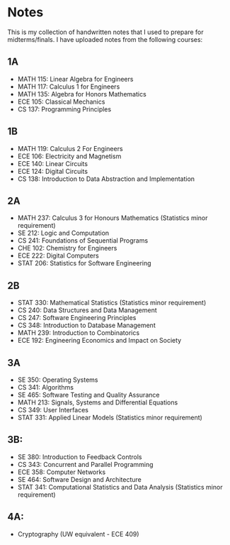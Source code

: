 # Notes
This is my collection of handwritten notes that I used to prepare for midterms/finals. I have uploaded notes from the following courses:

## 1A
- MATH 115: Linear Algebra for Engineers
- MATH 117: Calculus 1 for Engineers
- MATH 135: Algebra for Honors Mathematics
- ECE 105: Classical Mechanics
- CS 137: Programming Principles

## 1B
- MATH 119: Calculus 2 For Engineers
- ECE 106: Electricity and Magnetism
- ECE 140: Linear Circuits
- ECE 124: Digital Circuits
- CS 138: Introduction to Data Abstraction and Implementation

## 2A
- MATH 237: Calculus 3 for Honours Mathematics (Statistics minor requirement)
- SE 212: Logic and Computation
- CS 241: Foundations of Sequential Programs
- CHE 102: Chemistry for Engineers
- ECE 222: Digital Computers
- STAT 206: Statistics for Software Engineering

## 2B
- STAT 330: Mathematical Statistics (Statistics minor requirement)
- CS 240: Data Structures and Data Management
- CS 247: Software Engineering Principles
- CS 348: Introduction to Database Management
- MATH 239: Introduction to Combinatorics
- ECE 192: Engineering Economics and Impact on Society

## 3A
- SE 350: Operating Systems
- CS 341: Algorithms
- SE 465: Software Testing and Quality Assurance
- MATH 213: Signals, Systems and Differential Equations
- CS 349: User Interfaces
- STAT 331: Applied Linear Models (Statistics minor requirement)

## 3B:
- SE 380: Introduction to Feedback Controls
- CS 343: Concurrent and Parallel Programming
- ECE 358: Computer Networks
- SE 464: Software Design and Architecture
- STAT 341: Computational Statistics and Data Analysis (Statistics minor requirement)

## 4A:
- Cryptography (UW equivalent - ECE 409)